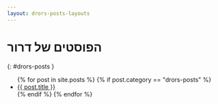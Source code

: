 ```yaml
---
layout: drors-posts-layouts
---
```


# הפוסטים של דרור
{: #drors-posts }

<ul>
  {% for post in site.posts %}
   {% if post.category == "drors-posts" %}
    <li>
      <a href="{{site.baseurl | append:  post.url }}">{{ post.title }}</a>
    </li>
   {% endif %}
  {% endfor %}
</ul>
